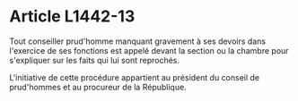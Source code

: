 # Article L1442-13

Tout conseiller prud'homme manquant gravement à ses devoirs dans l'exercice de ses fonctions est appelé devant la section ou la chambre pour s'expliquer sur les faits qui lui sont reprochés.

L'initiative de cette procédure appartient au président du conseil de prud'hommes et au procureur de la République.